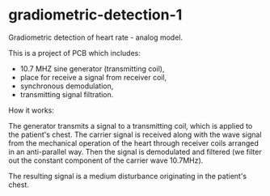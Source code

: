 # gradiometric-detection-1
Gradiometric detection of heart rate - analog model.

This is a project of PCB which includes:

- 10.7 MHZ sine generator (transmitting coil),
- place for receive a signal from receiver coil,
- synchronous demodulation,
- transmitting signal filtration.


How it works:

The generator transmits a signal to a transmitting coil, which is applied to the patient's chest. 
The carrier signal is received along with the wave signal from the mechanical operation of the heart through receiver coils arranged in an anti-parallel way. 
Then the signal is demodulated and filtered (we filter out the constant component of the carrier wave 10.7MHz). 

The resulting signal is a medium disturbance originating in the patient's chest.
